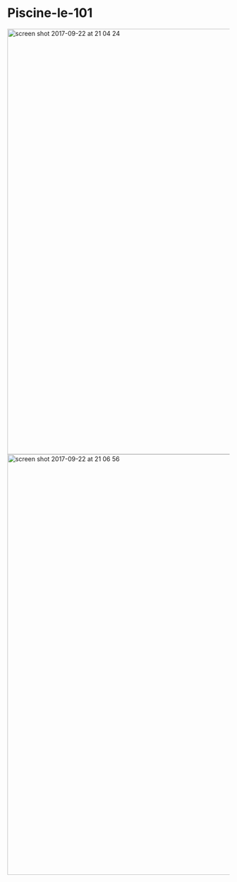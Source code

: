 
# Piscine-le-101

<img width="964" alt="screen shot 2017-09-22 at 21 04 24" src="https://user-images.githubusercontent.com/14071702/30760290-d7f29e7a-9fd9-11e7-9ff1-fe699f73b385.png">
<img width="953" alt="screen shot 2017-09-22 at 21 06 56" src="https://user-images.githubusercontent.com/14071702/30760360-2378975a-9fda-11e7-8973-20beeed8ec62.png">
